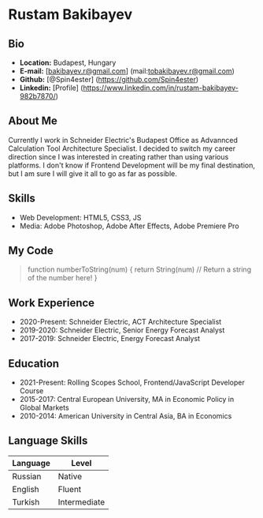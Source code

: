 # Rustam Bakibayev


## Bio

* **Location:** Budapest, Hungary
* **E-mail:** [bakibayev.r@gmail.com] (mail:tobakibayev.r@gmail.com)
* **Github:** [@Spin4ester] (https://github.com/Spin4ester)
* **Linkedin:** [Profile] (https://www.linkedin.com/in/rustam-bakibayev-982b7870/)


## About Me

Currently I work in Schneider Electric's Budapest Office as Advannced Calculation Tool Architecture Specialist. I decided to switch my career direction since I was interested in creating rather than using various platforms. I don't know if Frontend Development will be my final destination, but I am sure I will give it all to go as far as possible.  


## Skills

* Web Development: HTML5, CSS3, JS
* Media: Adobe Photoshop, Adobe After Effects, Adobe Premiere Pro


## My Code

> function numberToString(num) {
>  return String(num) // Return a string of the number here!
> }


## Work Experience

* 2020-Present: Schneider Electric, ACT Architecture Specialist 
* 2019-2020: Schneider Electric, Senior Energy Forecast Analyst
* 2017-2019: Schneider Electric, Energy Forecast Analyst


## Education

* 2021-Present: Rolling Scopes School, Frontend/JavaScript Developer Course
* 2015-2017: Central European University, MA in Economic Policy in Global Markets
* 2010-2014: American University in Central Asia, BA in Economics



## Language Skills

| Language      | Level |
| ----------- | ----------- |
| Russian      | Native       |
| English   | Fluent        |
| Turkish   | Intermediate        |
